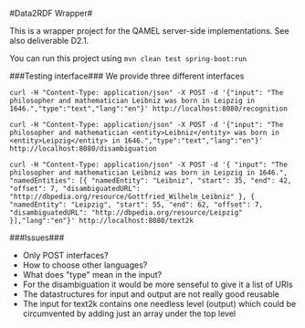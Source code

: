 #Data2RDF Wrapper#

This is a wrapper project for the QAMEL server-side implementations. See also deliverable D2.1.

You can run this project using `mvn clean test spring-boot:run`

###Testing interface###
We provide three different interfaces

`curl -H "Content-Type: application/json" -X POST -d '{"input": "The philosopher and mathematician Leibniz was born in Leipzig in 1646.","type":"text","lang":"en"}' http://localhost:8080/recognition`

`curl -H "Content-Type: application/json" -X POST -d '{"input": "The philosopher and mathematician <entity>Leibniz</entity> was born in <entity>Leipzig</entity> in 1646.","type":"text","lang":"en"}' http://localhost:8080/disambiguation`


`curl -H "Content-Type: application/json" -X POST -d '{ "input": "The philosopher and mathematician Leibniz was born in Leipzig in 1646.", "namedEntities": [{ "namedEntity": "Leibniz", "start": 35, "end": 42, "offset": 7, "disambiguatedURL": "http://dbpedia.org/resource/Gottfried_Wilhelm_Leibniz" }, { "namedEntity": "Leipzig", "start": 55, "end": 62, "offset": 7, "disambiguatedURL": "http://dbpedia.org/resource/Leipzig" }],"lang":"en"}' http://localhost:8080/text2k`

###Issues###
 * Only POST interfaces?
 * How to choose other languages?
 * What does "type" mean in the input?
 * For the disambiguation it would be more senseful to give it a list of URIs
 * The datastructures for input and output are not really good reusable
 * The input for text2k contains one needless level (output) which could be circumvented by adding just an array under the top level